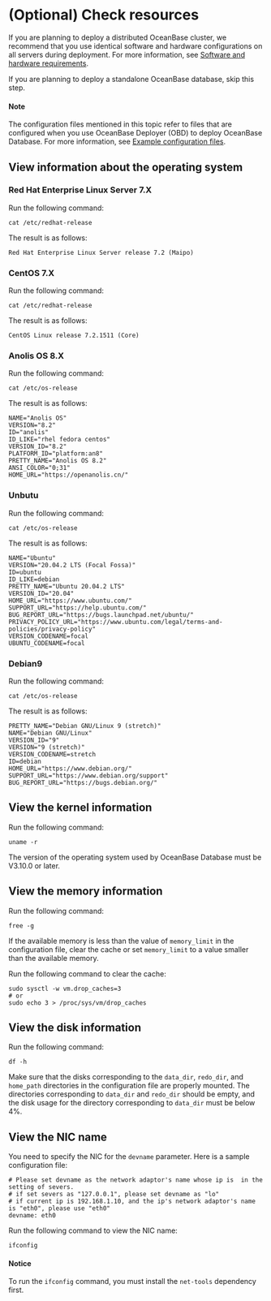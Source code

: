 # (Optional) Check resources

If you are planning to deploy a distributed OceanBase cluster, we recommend that you use identical software and hardware configurations on all servers during deployment. For more information, see [Software and hardware requirements](../100.requirements-for-software-and-hardware.md).

If you are planning to deploy a standalone OceanBase database, skip this step.

<main id="notice" type='explain'>
  <h4>Note</h4>
  <p>The configuration files mentioned in this topic refer to files that are configured when you use OceanBase Deployer (OBD) to deploy OceanBase Database. For more information, see <a href="https://github.com/oceanbase/obdeploy/tree/master/example">Example configuration files</a>. </p>
</main>

## View information about the operating system

### Red Hat Enterprise Linux Server 7.X

Run the following command:

```shell
cat /etc/redhat-release
```

The result is as follows:

```shell
Red Hat Enterprise Linux Server release 7.2 (Maipo)
```

### CentOS 7.X

Run the following command:

```shell
cat /etc/redhat-release
```

The result is as follows:

```shell
CentOS Linux release 7.2.1511 (Core)
```

### Anolis OS 8.X

Run the following command:

```shell
cat /etc/os-release
```

The result is as follows:

```shell
NAME="Anolis OS"
VERSION="8.2"
ID="anolis"
ID_LIKE="rhel fedora centos"
VERSION_ID="8.2"
PLATFORM_ID="platform:an8"
PRETTY_NAME="Anolis OS 8.2"
ANSI_COLOR="0;31"
HOME_URL="https://openanolis.cn/"
```

### Unbutu

Run the following command:

```shell
cat /etc/os-release
```

The result is as follows:

```shell
NAME="Ubuntu"
VERSION="20.04.2 LTS (Focal Fossa)"
ID=ubuntu
ID_LIKE=debian
PRETTY_NAME="Ubuntu 20.04.2 LTS"
VERSION_ID="20.04"
HOME_URL="https://www.ubuntu.com/"
SUPPORT_URL="https://help.ubuntu.com/"
BUG_REPORT_URL="https://bugs.launchpad.net/ubuntu/"
PRIVACY_POLICY_URL="https://www.ubuntu.com/legal/terms-and-policies/privacy-policy"
VERSION_CODENAME=focal
UBUNTU_CODENAME=focal
```

### Debian9

Run the following command:

```shell
cat /etc/os-release
```

The result is as follows:

```shell
PRETTY_NAME="Debian GNU/Linux 9 (stretch)"
NAME="Debian GNU/Linux"
VERSION_ID="9"
VERSION="9 (stretch)"
VERSION_CODENAME=stretch
ID=debian
HOME_URL="https://www.debian.org/"
SUPPORT_URL="https://www.debian.org/support"
BUG_REPORT_URL="https://bugs.debian.org/"
```

## View the kernel information

Run the following command:

```shell
uname -r
```

The version of the operating system used by OceanBase Database must be V3.10.0 or later.

## View the memory information

Run the following command:

```shell
free -g
```

If the available memory is less than the value of `memory_limit` in the configuration file, clear the cache or set `memory_limit` to a value smaller than the available memory.

Run the following command to clear the cache:

```shell
sudo sysctl -w vm.drop_caches=3
# or
sudo echo 3 > /proc/sys/vm/drop_caches
```

## View the disk information

Run the following command:

```shell
df -h
```

Make sure that the disks corresponding to the `data_dir`, `redo_dir`, and `home_path` directories in the configuration file are properly mounted. The directories corresponding to `data_dir` and `redo_dir` should be empty, and the disk usage for the directory corresponding to `data_dir` must be below 4%.

## View the NIC name

You need to specify the NIC for the `devname` parameter. Here is a sample configuration file:

```shell
# Please set devname as the network adaptor's name whose ip is  in the setting of severs.
# if set severs as "127.0.0.1", please set devname as "lo"
# if current ip is 192.168.1.10, and the ip's network adaptor's name is "eth0", please use "eth0"
devname: eth0
```

Run the following command to view the NIC name:

```shell
ifconfig
```

<main id="notice" type='notice'>
  <h4>Notice</h4>
  <p>To run the <code>ifconfig</code> command, you must install the <code>net-tools</code> dependency first. </p>
</main>